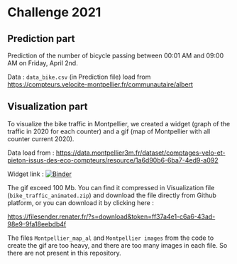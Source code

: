 # Challenge 2021

## Prediction part

Prediction of the number of bicycle passing between 00:01 AM and 09:00 AM on Friday, April 2nd.

Data : `data_bike.csv` (in Prediction file) load from https://compteurs.velocite-montpellier.fr/communautaire/albert 
 
## Visualization part

To visualize the bike traffic in Montpellier, we created a widget (graph of the traffic in 2020 for each counter) and a gif (map of Montpellier with all counter current 2020).

Data load from : https://data.montpellier3m.fr/dataset/comptages-velo-et-pieton-issus-des-eco-compteurs/resource/1a6d90b6-6ba7-4ed9-a092

Widget link : [![Binder](https://mybinder.org/badge_logo.svg)](https://mybinder.org/v2/gh/Stephaniujka/Bike_Challenge_2021.git/master?filepath=Visualization%2Fwidget.ipynb)


The gif exceed 100 Mb. You can find it compressed in Visualization file (`bike_traffic_animated.zip`) and download the file directly from Github platform, or you can download it by clicking here : 

https://filesender.renater.fr/?s=download&token=ff37a4e1-c6a6-43ad-98e9-9fa18eebdb4f

The files `Montpellier_map_al` and `Montpellier images` from the code to create the gif are too heavy, and there are too many images in each file. So there are not present in this repository.